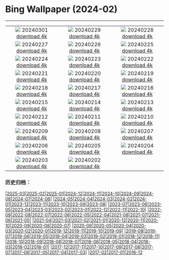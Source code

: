 # Bing Wallpaper (2024-02)
**************
| | | |
| :----: | :----: | :----: |
| ![](https://www.bing.com/th?id=OHR.Badger_FR-FR5236947017_1920x1080.jpg) 20240301 [download 4k](https://www.bing.com/th?id=OHR.Badger_FR-FR5236947017_UHD.jpg) | ![](https://www.bing.com/th?id=OHR.LeapingSquirrel_FR-FR3290902737_1920x1080.jpg) 20240229 [download 4k](https://www.bing.com/th?id=OHR.LeapingSquirrel_FR-FR3290902737_UHD.jpg) | ![](https://www.bing.com/th?id=OHR.BamburghCastleUK_FR-FR3136425670_1920x1080.jpg) 20240228 [download 4k](https://www.bing.com/th?id=OHR.BamburghCastleUK_FR-FR3136425670_UHD.jpg) |
| ![](https://www.bing.com/th?id=OHR.PolarBearCubs_FR-FR2914859035_1920x1080.jpg) 20240227 [download 4k](https://www.bing.com/th?id=OHR.PolarBearCubs_FR-FR2914859035_UHD.jpg) | ![](https://www.bing.com/th?id=OHR.GrandCanyonWinter_FR-FR2711943454_1920x1080.jpg) 20240226 [download 4k](https://www.bing.com/th?id=OHR.GrandCanyonWinter_FR-FR2711943454_UHD.jpg) | ![](https://www.bing.com/th?id=OHR.AlmondBloom_FR-FR1944191852_1920x1080.jpg) 20240225 [download 4k](https://www.bing.com/th?id=OHR.AlmondBloom_FR-FR1944191852_UHD.jpg) |
| ![](https://www.bing.com/th?id=OHR.AgriculturalShow_FR-FR2506485920_1920x1080.jpg) 20240224 [download 4k](https://www.bing.com/th?id=OHR.AgriculturalShow_FR-FR2506485920_UHD.jpg) | ![](https://www.bing.com/th?id=OHR.HaghartsinMonastery_FR-FR1636518850_1920x1080.jpg) 20240223 [download 4k](https://www.bing.com/th?id=OHR.HaghartsinMonastery_FR-FR1636518850_UHD.jpg) | ![](https://www.bing.com/th?id=OHR.MontBlancChamonix_FR-FR7471811923_1920x1080.jpg) 20240222 [download 4k](https://www.bing.com/th?id=OHR.MontBlancChamonix_FR-FR7471811923_UHD.jpg) |
| ![](https://www.bing.com/th?id=OHR.YosemiteFirefall_FR-FR7214097906_1920x1080.jpg) 20240221 [download 4k](https://www.bing.com/th?id=OHR.YosemiteFirefall_FR-FR7214097906_UHD.jpg) | ![](https://www.bing.com/th?id=OHR.PeakDistrictNP_FR-FR7006243116_1920x1080.jpg) 20240220 [download 4k](https://www.bing.com/th?id=OHR.PeakDistrictNP_FR-FR7006243116_UHD.jpg) | ![](https://www.bing.com/th?id=OHR.DominicaWhales_FR-FR6517933820_1920x1080.jpg) 20240219 [download 4k](https://www.bing.com/th?id=OHR.DominicaWhales_FR-FR6517933820_UHD.jpg) |
| ![](https://www.bing.com/th?id=OHR.CarnavalTenerife_FR-FR6743804203_1920x1080.jpg) 20240218 [download 4k](https://www.bing.com/th?id=OHR.CarnavalTenerife_FR-FR6743804203_UHD.jpg) | ![](https://www.bing.com/th?id=OHR.BrightonBoxes_FR-FR1148207790_1920x1080.jpg) 20240217 [download 4k](https://www.bing.com/th?id=OHR.BrightonBoxes_FR-FR1148207790_UHD.jpg) | ![](https://www.bing.com/th?id=OHR.SkiResort_FR-FR5956789786_1920x1080.jpg) 20240216 [download 4k](https://www.bing.com/th?id=OHR.SkiResort_FR-FR5956789786_UHD.jpg) |
| ![](https://www.bing.com/th?id=OHR.HippopotamusDay_FR-FR5524617155_1920x1080.jpg) 20240215 [download 4k](https://www.bing.com/th?id=OHR.HippopotamusDay_FR-FR5524617155_UHD.jpg) | ![](https://www.bing.com/th?id=OHR.BowingCrane_FR-FR5228524278_1920x1080.jpg) 20240214 [download 4k](https://www.bing.com/th?id=OHR.BowingCrane_FR-FR5228524278_UHD.jpg) | ![](https://www.bing.com/th?id=OHR.MarignyBeads_FR-FR2441069115_1920x1080.jpg) 20240213 [download 4k](https://www.bing.com/th?id=OHR.MarignyBeads_FR-FR2441069115_UHD.jpg) |
| ![](https://www.bing.com/th?id=OHR.GiantTortoise_FR-FR1778987386_1920x1080.jpg) 20240212 [download 4k](https://www.bing.com/th?id=OHR.GiantTortoise_FR-FR1778987386_UHD.jpg) | ![](https://www.bing.com/th?id=OHR.FolegandrosGreece_FR-FR1575425081_1920x1080.jpg) 20240211 [download 4k](https://www.bing.com/th?id=OHR.FolegandrosGreece_FR-FR1575425081_UHD.jpg) | ![](https://www.bing.com/th?id=OHR.ChinaDragon_FR-FR1214192528_1920x1080.jpg) 20240210 [download 4k](https://www.bing.com/th?id=OHR.ChinaDragon_FR-FR1214192528_UHD.jpg) |
| ![](https://www.bing.com/th?id=OHR.PegadungRocks_FR-FR0984354515_1920x1080.jpg) 20240209 [download 4k](https://www.bing.com/th?id=OHR.PegadungRocks_FR-FR0984354515_UHD.jpg) | ![](https://www.bing.com/th?id=OHR.MtHoodOregon_FR-FR7401351171_1920x1080.jpg) 20240208 [download 4k](https://www.bing.com/th?id=OHR.MtHoodOregon_FR-FR7401351171_UHD.jpg) | ![](https://www.bing.com/th?id=OHR.StJamesPool_FR-FR6584771825_1920x1080.jpg) 20240207 [download 4k](https://www.bing.com/th?id=OHR.StJamesPool_FR-FR6584771825_UHD.jpg) |
| ![](https://www.bing.com/th?id=OHR.LakeTahoeRock_FR-FR6130128094_1920x1080.jpg) 20240206 [download 4k](https://www.bing.com/th?id=OHR.LakeTahoeRock_FR-FR6130128094_UHD.jpg) | ![](https://www.bing.com/th?id=OHR.WesternMonarchs_FR-FR5198463793_1920x1080.jpg) 20240205 [download 4k](https://www.bing.com/th?id=OHR.WesternMonarchs_FR-FR5198463793_UHD.jpg) | ![](https://www.bing.com/th?id=OHR.DevetashkaCave_FR-FR4993374932_1920x1080.jpg) 20240204 [download 4k](https://www.bing.com/th?id=OHR.DevetashkaCave_FR-FR4993374932_UHD.jpg) |
| ![](https://www.bing.com/th?id=OHR.VeniceCarnival_FR-FR7084522294_1920x1080.jpg) 20240203 [download 4k](https://www.bing.com/th?id=OHR.VeniceCarnival_FR-FR7084522294_UHD.jpg) | ![](https://www.bing.com/th?id=OHR.Chandeleur_FR-FR6465418601_1920x1080.jpg) 20240202 [download 4k](https://www.bing.com/th?id=OHR.Chandeleur_FR-FR6465418601_UHD.jpg) |  |

### 历史归档：

|[2025-03](/2025-03/2025-03.md)|[2025-02](/2025-02/2025-02.md)|[2025-01](/2025-01/2025-01.md)|[2024-12](/2024-12/2024-12.md)|[2024-11](/2024-11/2024-11.md)|[2024-10](/2024-10/2024-10.md)|[2024-09](/2024-09/2024-09.md)|[2024-08](/2024-08/2024-08.md)|[2024-07](/2024-07/2024-07.md)|[2024-06](/2024-06/2024-06.md)|
|[2024-05](/2024-05/2024-05.md)|[2024-04](/2024-04/2024-04.md)|[2024-03](/2024-03/2024-03.md)|[2024-02](/2024-02/2024-02.md)|[2024-01](/2024-01/2024-01.md)|[2023-12](/2023-12/2023-12.md)|[2023-11](/2023-11/2023-11.md)|[2023-10](/2023-10/2023-10.md)|[2023-09](/2023-09/2023-09.md)|[2023-08](/2023-08/2023-08.md)|
|[2023-07](/2023-07/2023-07.md)|[2023-06](/2023-06/2023-06.md)|[2023-05](/2023-05/2023-05.md)|[2023-04](/2023-04/2023-04.md)|[2023-03](/2023-03/2023-03.md)|[2023-02](/2023-02/2023-02.md)|[2023-01](/2023-01/2023-01.md)|[2022-12](/2022-12/2022-12.md)|[2022-11](/2022-11/2022-11.md)|[2022-10](/2022-10/2022-10.md)|
|[2022-09](/2022-09/2022-09.md)|[2022-08](/2022-08/2022-08.md)|[2022-07](/2022-07/2022-07.md)|[2022-06](/2022-06/2022-06.md)|[2022-05](/2022-05/2022-05.md)|[2022-04](/2022-04/2022-04.md)|[2021-08](/2021-08/2021-08.md)|[2021-07](/2021-07/2021-07.md)|[2021-06](/2021-06/2021-06.md)|[2021-05](/2021-05/2021-05.md)|
|[2021-04](/2021-04/2021-04.md)|[2021-03](/2021-03/2021-03.md)|[2021-02](/2021-02/2021-02.md)|[2021-01](/2021-01/2021-01.md)|[2020-12](/2020-12/2020-12.md)|[2020-11](/2020-11/2020-11.md)|[2020-10](/2020-10/2020-10.md)|[2020-09](/2020-09/2020-09.md)|[2020-08](/2020-08/2020-08.md)|[2020-07](/2020-07/2020-07.md)|
|[2020-06](/2020-06/2020-06.md)|[2020-05](/2020-05/2020-05.md)|[2020-04](/2020-04/2020-04.md)|[2020-03](/2020-03/2020-03.md)|[2020-02](/2020-02/2020-02.md)|[2020-01](/2020-01/2020-01.md)|[2019-12](/2019-12/2019-12.md)|[2019-11](/2019-11/2019-11.md)|[2019-10](/2019-10/2019-10.md)|[2019-09](/2019-09/2019-09.md)|
|[2019-08](/2019-08/2019-08.md)|[2019-07](/2019-07/2019-07.md)|[2019-06](/2019-06/2019-06.md)|[2019-05](/2019-05/2019-05.md)|[2019-04](/2019-04/2019-04.md)|[2019-03](/2019-03/2019-03.md)|[2019-02](/2019-02/2019-02.md)|[2019-01](/2019-01/2019-01.md)|[2018-12](/2018-12/2018-12.md)|[2018-11](/2018-11/2018-11.md)|
|[2018-10](/2018-10/2018-10.md)|[2018-09](/2018-09/2018-09.md)|[2018-08](/2018-08/2018-08.md)|[2018-07](/2018-07/2018-07.md)|[2018-06](/2018-06/2018-06.md)|[2018-05](/2018-05/2018-05.md)|[2018-04](/2018-04/2018-04.md)|[2018-03](/2018-03/2018-03.md)|[2018-02](/2018-02/2018-02.md)|[2018-01](/2018-01/2018-01.md)|
|[2017-12](/2017-12/2017-12.md)|[2017-11](/2017-11/2017-11.md)|[2017-10](/2017-10/2017-10.md)|[2017-09](/2017-09/2017-09.md)|[2017-08](/2017-08/2017-08.md)|[2017-07](/2017-07/2017-07.md)|[2017-06](/2017-06/2017-06.md)|[2017-05](/2017-05/2017-05.md)|[2017-04](/2017-04/2017-04.md)|[2017-03](/2017-03/2017-03.md)|
|[2017-02](/2017-02/2017-02.md)|[2017-01](/2017-01/2017-01.md)|[2016-12](/2016-12/2016-12.md)